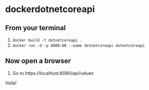 # dockerdotnetcoreapi

## From your terminal

1. `docker build -t dotnetcoreapi .`
2. `docker run -d -p 8080:80 --name dotnetcoreapi dotnetcoreapi`

## Now open a browser

1. Go to https://localhost:8080/api/values

Voila!